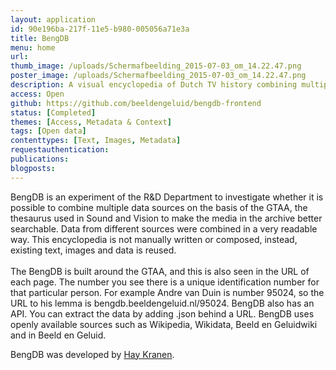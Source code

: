 ```yaml
---
layout: application
id: 90e196ba-217f-11e5-b980-005056a71e3a
title: BengDB
menu: home
url: 
thumb_image: /uploads/Schermafbeelding_2015-07-03_om_14.22.47.png
poster_image: /uploads/Schermafbeelding_2015-07-03_om_14.22.47.png
description: A visual encyclopedia of Dutch TV history combining multiple open data sources
access: Open
github: https://github.com/beeldengeluid/bengdb-frontend
status: [Completed]
themes: [Access, Metadata & Context]
tags: [Open data]
contenttypes: [Text, Images, Metadata]
requestauthentication: 
publications: 
blogposts: 
---
```

<p><span data-sheets-value="[null,2,&quot;BengDB is an experiment of the R&amp;D Department to investigate whether it is possible to combine multiple data sources on the basis of the GTAA, the thesaurus used in Sound and Vision to make the media in the archive better searchable. Data from different sources were combined in a very readable way. This encyclopedia is not manually written or composed, instead, existing text, images and data is reused.\n\nThe BengDB is built around the GTAA, and this is also seen in the URL of each page. The number you see there is a unique identification number for that particular person. For example Andre van Duin is number 95024, so the URL to his lemma is bengdb.beeldengeluid.nl/95024. BengDB also has an API. You can extract the data by adding .json behind a URL.\n\nBengDB uses openly available sources such as Wikipedia, Wikidata, Beeld en Geluidwiki and in Beeld en Geluid.&quot;]" data-sheets-userformat="[null,null,769,[null,0],null,null,null,null,null,null,null,1,0]">BengDB is an experiment of the R&amp;D Department to investigate whether it is possible to combine multiple data sources on the basis of the GTAA, the thesaurus used in Sound and Vision to make the media in the archive better searchable. Data from different sources were combined in a very readable way. This encyclopedia is not manually written or composed, instead, existing text, images and data is reused.<br /><br />The BengDB is built around the GTAA, and this is also seen in the URL of each page. The number you see there is a unique identification number for that particular person. For example Andre van Duin is number 95024, so the URL to his lemma is bengdb.beeldengeluid.nl/95024. BengDB also has an API. You can extract the data by adding .json behind a URL.&nbsp;BengDB uses openly available sources such as Wikipedia, Wikidata, Beeld en Geluidwiki and in Beeld en Geluid.</span></p>
<p><span data-sheets-value="[null,2,&quot;BengDB is an experiment of the R&amp;D Department to investigate whether it is possible to combine multiple data sources on the basis of the GTAA, the thesaurus used in Sound and Vision to make the media in the archive better searchable. Data from different sources were combined in a very readable way. This encyclopedia is not manually written or composed, instead, existing text, images and data is reused.\n\nThe BengDB is built around the GTAA, and this is also seen in the URL of each page. The number you see there is a unique identification number for that particular person. For example Andre van Duin is number 95024, so the URL to his lemma is bengdb.beeldengeluid.nl/95024. BengDB also has an API. You can extract the data by adding .json behind a URL.\n\nBengDB uses openly available sources such as Wikipedia, Wikidata, Beeld en Geluidwiki and in Beeld en Geluid.&quot;]" data-sheets-userformat="[null,null,769,[null,0],null,null,null,null,null,null,null,1,0]">BengDB was developed by <a title="Hay Kranen" href="http://www.haykranen.nl/" target="_blank">Hay Kranen</a>.</span></p>
